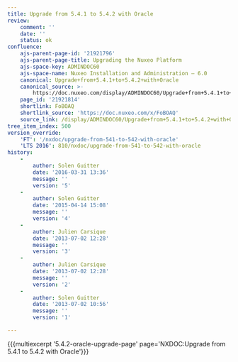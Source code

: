 ```yaml
---
title: Upgrade from 5.4.1 to 5.4.2 with Oracle
review:
    comment: ''
    date: ''
    status: ok
confluence:
    ajs-parent-page-id: '21921796'
    ajs-parent-page-title: Upgrading the Nuxeo Platform
    ajs-space-key: ADMINDOC60
    ajs-space-name: Nuxeo Installation and Administration — 6.0
    canonical: Upgrade+from+5.4.1+to+5.4.2+with+Oracle
    canonical_source: >-
        https://doc.nuxeo.com/display/ADMINDOC60/Upgrade+from+5.4.1+to+5.4.2+with+Oracle
    page_id: '21921814'
    shortlink: FoBOAQ
    shortlink_source: 'https://doc.nuxeo.com/x/FoBOAQ'
    source_link: /display/ADMINDOC60/Upgrade+from+5.4.1+to+5.4.2+with+Oracle
tree_item_index: 500
version_override:
    'FT': '/nxdoc/upgrade-from-541-to-542-with-oracle'
    'LTS 2016': 810/nxdoc/upgrade-from-541-to-542-with-oracle
history:
    -
        author: Solen Guitter
        date: '2016-03-31 13:36'
        message: ''
        version: '5'
    -
        author: Solen Guitter
        date: '2015-04-14 15:08'
        message: ''
        version: '4'
    -
        author: Julien Carsique
        date: '2013-07-02 12:28'
        message: ''
        version: '3'
    -
        author: Julien Carsique
        date: '2013-07-02 12:28'
        message: ''
        version: '2'
    -
        author: Solen Guitter
        date: '2013-07-02 10:56'
        message: ''
        version: '1'

---
```

{{{multiexcerpt '5.4.2-oracle-upgrade-page' page='NXDOC:Upgrade from 5.4.1 to 5.4.2 with Oracle'}}}

&nbsp;
